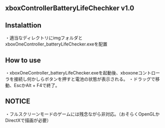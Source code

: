 ## xboxControllerBatteryLifeChechker v1.0

## Instalattion
・適当なディレクトリにimgフォルダとxboxOneController_batteryLifeChecker.exeを配置

## How to use
・xboxOneController_batteryLifeChecker.exeを起動後、xboxoneコントローラを接続し何かしらボタンを押すと電池の状態が表示される。
・ドラッグで移動、EscかAlt + F4で終了。

## NOTICE
・フルスクリーンモードのゲームには残念ながら非対応。（おそらくOpenGLかDirectXで描画が必要）
